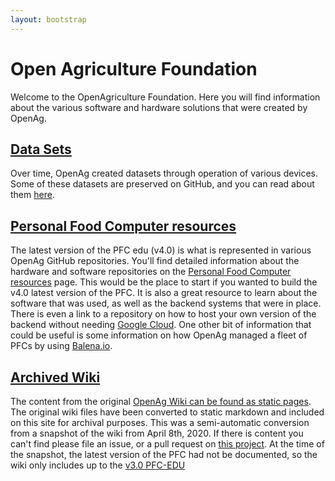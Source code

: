 ```yaml
---
layout: bootstrap
---
```

# Open Agriculture Foundation
Welcome to the OpenAgriculture Foundation. Here you will find information about the various software
and hardware solutions that were created by OpenAg.

## [Data Sets](datasets.md)
Over time, OpenAg created datasets through operation of various devices. Some of these datasets are preserved on GitHub, 
and you can read about them [here](datasets.md).

## [Personal Food Computer resources](latest_pfc.md)
The latest version of the PFC edu (v4.0) is what is represented in various OpenAg GitHub repositories. You'll find 
detailed information about the hardware and software repositories on the [Personal Food Computer resources](latest_pfc.md) page.
This would be the place to start if you wanted to build the v4.0 latest version of the PFC. It is also a great resource 
to learn about the software that was used, as well as the backend systems that were in place. There is even a link to a
repository on how to host your own version of the backend without needing [Google Cloud](https://cloud.google.com/). One
other bit of information that could be useful is some information on how OpenAg managed a fleet 
of PFCs by using [Balena.io](https://www.balena.io/). 

## [Archived Wiki](archived_wiki/index.md)
The content from the original [OpenAg Wiki can be found as static pages](archived_wiki/index.md). The original wiki files have been converted to 
static markdown and included on this site for archival purposes. This was a semi-automatic conversion from a snapshot 
of the wiki from April 8th, 2020. If there is content you can't find please file an issue, or a pull request 
on [this project](https://github.com/OpenAgricultureFoundation/OpenAgricultureFoundation.github.io). At the time of 
the snapshot, the latest version of the PFC had not be documented, so the wiki only includes up to the 
[v3.0 PFC-EDU](archived_wiki/pfc_edu_3.0.md)
